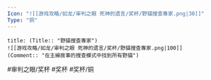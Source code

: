 ```yaml
---
Icon: "![[游戏攻略/如龙/审判之眼 死神的遗言/奖杯/野貓搜查專家.png|30]]"
Type: "铜"
---
```

```ad-common-bronze-trophy
title: (Title:: "野貓搜查專家")
![[游戏攻略/如龙/审判之眼 死神的遗言/奖杯/野貓搜查專家.png|100]]
(Comment:: "在主線故事的搜查模式中找到所有野貓")
```

#审判之眼/奖杯 #奖杯 #奖杯/铜

